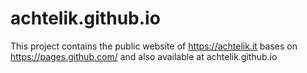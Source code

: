 # achtelik.github.io

This project contains the public website of https://achtelik.it bases on https://pages.github.com/ and also available at achtelik.github.io
